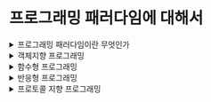 # 프로그래밍 패러다임에 대해서

<details>
<summary>프로그래밍 패러다임이란 무엇인가</summary>

---
- 프로그래밍 방법론을 의미한다.
- **프로그래밍의 관점을 갖게해 주고 어떤 방식으로 코드를 짜야하는가를 결정하는 역할을 한다.**
- 하나의 언어가 여러가지 패러다임을 가진다 
---
</details>


<details>
<summary>객체지향 프로그래밍</summary>

---
### **정의**
`상태와 행위를 가지는 객체`들간의 유기적인 상호작용을 통해 로직을 구성하는 프로그래밍 방법론이다.  

핵심키워드로  
**클래스** : 객체의 메타정보(상태와 행위를 정의)라고 볼 수 있는 코드 
**객체(인스턴스)** : 클래스에서 정의한 것을 실제 메모리에 할당된 것


### **객체의 특징**
1. 추상화
    - **공통의 속성이나 기능을 묶어 이름을 정할 수 있다**
    - 사자, 호랑이, 치타 클래스가 있다고 했을 때, 이들의 공통점인 동물이라는 클래스로 묶어 추상화 시킬 수 있다.
    - **모델링**, **코드의 가독성**, 일관성을 향상시킬 수 있다. 
2. 캡슐화
    - **객체의 상태(변수)와 행위(메서드)를 결합시키는 방법**
    - 뿐만아니라 객체 외부에서의 접근을 제한하는 방법(은닉화)을 사용함으로써 정보를 숨긴다.
    - 불필요한 접근을 막아 오용을 방지, 객체 내부(상태)가 바뀌어도 사용법(호출법)은 바뀌지 않는다
    - 내부에서 사용되는 데이터가 바뀌어도 다른 객체에 영향을 주지않는다(객체들간의 독립성이 유지됨.)
    - 큰 시스템이라도 컴포넌트별로 작게 분리해 개발이 가능함(시스템 개발 속도를 높이고 성능을 최적화 하기가 쉬움)
3. 상속
    - 부모클래스의 속성과 기능을 그대로 이어받아 사용할 수 있게함
    - 모델링, 코드의 재사용성에서 장점을 가진다.
4. 다형성
    - 하나의 변수명, 함수명이 상황에 따라 다른 의미로 해석 가능하다
    - Overloading과 Overriding이 있다.
    - 확장성 있는 코드 작성이 가능하다.


### **장단점**
- 독립적인 객체 단위로 분리해서 작업하기 때문에 협업하기 좋다.
- 코드 재사용하기에 용이하다.
- 프로그램을 유연하고 변경이 쉽게 만들기 때문에 대규모 소프트웨어 개발에 좋다.
- 처리 속도가 상대적으로 느리다.
- 객체가 많아지면 용량이 커진다.
- 설계 시에 많은 시간이 소모된다.

---
</details>


<details>
<summary>함수형 프로그래밍</summary>

---
소프트웨어의 크기가 커지며 스파게티 코드를 유지보수하는 것이 매우 힘들어졌다. 이를 해결하기 위해 등장하였다.  
**거의 모든 문제를 순수 함수로 나누어 문제를 해결하는 기법**으로, **작은 문제를 해결하기 위한 함수를 작성하여 가독성을 높이고 유지보수를 용이하게 한다.**  

### **특징이자 장점** 
`부수 효과가 없는 순수 함수`를 `1급 객체`로 간주하여 파라미터로 넘기거나 반환값으로 사용할 수 있으며, `참조 투명성`을 지킬 수 있다.

### **부수 효과(Side Effect)**
- 변수의 값이 변경
- 예외나 에러가 발생해 실행 중단
- 객체의 상태를 변화시킴  

### **순수 함수**
- 위에서 말한 부수효과가 존재하지 않는 함수를 말함.
- 함수의 실행이 외부에 영향을 끼지지 않음(외부 상태를 변화시키지 않음)
- 함수 내부 자체가 독립적이므로 Thread 안정성을 보장함  

### **1급 객체**
- 변수나 데이터 구조 안에 담을 수 있음
- 반환값으로 사용가능
- 파라미터로 전달이 가능함.  

### **참조 투명성**
- 동일한 인자를 주면 항상 동일한 결과를 반환함(인자를 제외한 다른 외부 상태를 사용하지 않고 인자와 내부값만 사용하므로)
- 기존의 값은 변경되지 않는다(받은 인자를 변화시킬 수 없음. 변화시키더라도 새로운 메모리를 할당해 변화 시키므로 받은 인자의 메모리값을 변경시키지 않음)
- **결론적으로 완벽하게 외부와 독립적으로 동작함으로 부수효과없이 해당 문제 해결 가능**

### **결론적으로 이 패러다임으로 얻을 수 있는것**
- 문제를 해결하기 위해 하나의 문제를 작은 문제로(순수 함수) 쪼개 풀어 깨끗하고 직관적인 코드로 가독성을 높일 수 있음.
- 외부의 상태값을 변경시키지 않으므로 부수효과(Thread Safe)가 없음을 보장하여 유지/보수 시 발생하는 문제를 해결 가능


---
</details>


<details>
<summary>반응형 프로그래밍</summary>

---
(예정)  

---
</details>


<details>
<summary>프로토콜 지향 프로그래밍</summary>

---
(예정)  

---
</details>